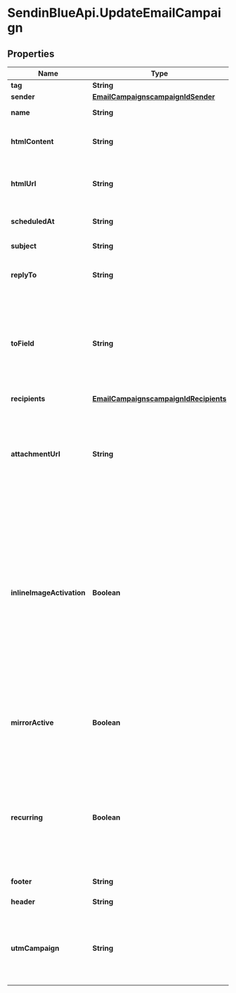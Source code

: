 # SendinBlueApi.UpdateEmailCampaign

## Properties
Name | Type | Description | Notes
------------ | ------------- | ------------- | -------------
**tag** | **String** | Tag of the campaign | [optional] 
**sender** | [**EmailCampaignscampaignIdSender**](EmailCampaignscampaignIdSender.md) |  | [optional] 
**name** | **String** | Name of the campaign | [optional] 
**htmlContent** | **String** | Body of the message (HTML version). REQUIRED if htmlUrl is empty | [optional] 
**htmlUrl** | **String** | Url which contents the body of the email message. REQUIRED if htmlContent is empty | [optional] 
**scheduledAt** | **String** | Date and time on which the campaign has to run | [optional] 
**subject** | **String** | Subject of the campaign | [optional] 
**replyTo** | **String** | Email on which campaign recipients will be able to reply to | [optional] 
**toField** | **String** | This is to personalize the «To» Field. If you want to include the first name and last name of your recipient, add [FNAME] [LNAME]. To use the contact attributes here, these must already exist in SendinBlue account | [optional] 
**recipients** | [**EmailCampaignscampaignIdRecipients**](EmailCampaignscampaignIdRecipients.md) |  | [optional] 
**attachmentUrl** | **String** | Absolute url of the attachment. Url not allowed from local machine. File must be hosted somewhere.Possilbe extension values are xlsx, xls, ods, docx, docm, doc, csv, pdf, txt, gif, jpg, jpeg, png, tif, tiff and rtf | [optional] 
**inlineImageActivation** | **Boolean** | Status of inline image. inlineImageActivation &#x3D; false means image can’t be embedded, &amp; inlineImageActivation &#x3D; true means image can be embedded, in the email. You cannot send a campaign of more than 4MB with images embedded in the email. Campaigns with the images embedded in the email must be sent to less than 5000 contacts. | [optional] [default to false]
**mirrorActive** | **Boolean** | Status of mirror links in campaign. mirrorActive &#x3D; false means mirror links are deactivated, &amp; mirrorActive &#x3D; true means mirror links are activated, in the campaign | [optional] 
**recurring** | **Boolean** | FOR TRIGGER ONLY ! Type of trigger campaign.recurring &#x3D; false means contact can receive the same Trigger campaign only once, &amp; recurring &#x3D; true means contact can receive the same Trigger campaign several times | [optional] [default to false]
**footer** | **String** | Footer of the email campaign | [optional] 
**header** | **String** | Header of the email campaign | [optional] 
**utmCampaign** | **String** | Customize the utm_campaign value. If this field is empty, the campaign name will be used. Only alphanumeric characters and spaces are allowed | [optional] 


